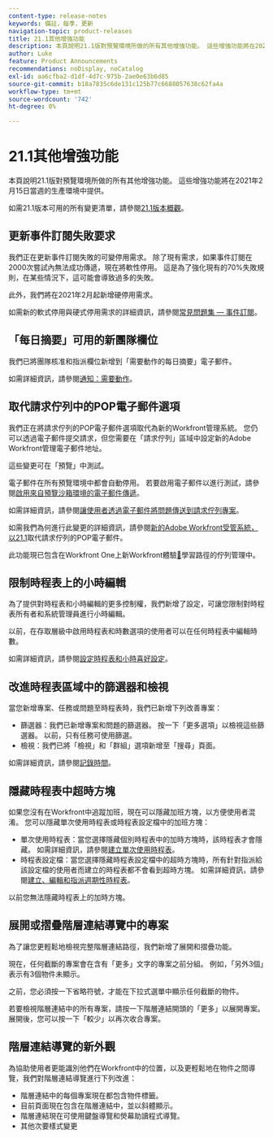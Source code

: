 ```yaml
---
content-type: release-notes
keywords: 備註，每季，更新
navigation-topic: product-releases
title: 21.1其他增強功能
description: 本頁說明21.1版對預覽環境所做的所有其他增強功能。 這些增強功能將在2021年2月15日當週的生產環境中提供。
author: Luke
feature: Product Announcements
recommendations: noDisplay, noCatalog
exl-id: aa6cfba2-d1df-4d7c-975b-2ae0e63b6d85
source-git-commit: b18a7835c6de131c125b77c6688057638c62fa4a
workflow-type: tm+mt
source-wordcount: '742'
ht-degree: 0%

---
```


# 21.1其他增強功能

本頁說明21.1版對預覽環境所做的所有其他增強功能。 這些增強功能將在2021年2月15日當週的生產環境中提供。

如需21.1版本可用的所有變更清單，請參閱[21.1版本概觀](../../../product-announcements/product-releases/21.1-release-activity/21-1-release-overview.md)。

## 更新事件訂閱失敗要求

我們正在更新事件訂閱失敗的可變停用需求。 除了現有需求，如果事件訂閱在2000次嘗試內無法成功傳遞，現在將軟性停用。 這是為了強化現有的70%失敗規則，在某些情況下，這可能會導致過多的失敗。

此外，我們將在2021年2月起新增硬停用需求。

如需新的軟式停用與硬式停用需求的詳細資訊，請參閱[常見問題集 — 事件訂閱](../../../wf-api/general/event-subs-faq.md)。

## 「每日摘要」可用的新團隊欄位

我們已將團隊核准和指派欄位新增到「需要動作的每日摘要」電子郵件。

如需詳細資訊，請參閱[通知：需要動作](../../../workfront-basics/using-notifications/notifications-action-needed.md)。

## 取代請求佇列中的POP電子郵件選項

我們正在將請求佇列的POP電子郵件選項取代為新的Workfront管理系統。 您仍可以透過電子郵件提交請求，但您需要在「請求佇列」區域中設定新的Adobe Workfront管理電子郵件地址。

這些變更可在「預覽」中測試。

電子郵件在所有預覽環境中都會自動停用。 若要啟用電子郵件以進行測試，請參閱[啟用來自預覽沙箱環境的電子郵件傳遞](../../../workfront-basics/using-notifications/enable-delivery-emails-from-preview-sandbox-environment.md)。

如需詳細資訊，請參閱[讓使用者透過電子郵件將問題傳送到請求佇列專案](/help/quicksilver/manage-work/requests/create-requests/enable-email-issues-into-projects.md)。

如需我們為何進行此變更的詳細資訊，請參閱[新的Adobe Workfront受管系統，以21.1](../../../product-announcements/announcements/announcement-archive/pop-removal-request-queue.md)取代請求佇列的POP電子郵件。

此功能現已包含在Workfront One上新Workfront體驗[&#128279;](https://experienceleague.adobe.com/zh-hant/docs/workfront-learn/tutorials-workfront/home)學習路徑的佇列管理中。

## 限制時程表上的小時編輯

為了提供對時程表和小時編輯的更多控制權，我們新增了設定，可讓您限制對時程表所有者和系統管理員進行小時編輯。

以前，在存取層級中啟用時程表和時數選項的使用者可以在任何時程表中編輯時數。

如需詳細資訊，請參閱[設定時程表和小時喜好設定](../../../administration-and-setup/set-up-workfront/configure-timesheets-schedules/timesheet-and-hour-preferences.md)。

## 改進時程表區域中的篩選器和檢視

當您新增專案、任務或問題至時程表時，我們已新增下列改善專案：

* 篩選器：我們已新增專案和問題的篩選器。 按一下「更多選項」以檢視這些篩選器。 以前，只有任務可使用篩選。
* 檢視：我們已將「檢視」和「群組」選項新增至「搜尋」頁面。

如需詳細資訊，請參閱[記錄時間](../../../timesheets/create-and-manage-timesheets/log-time.md)。

## 隱藏時程表中超時方塊

如果您沒有在Workfront中追蹤加班，現在可以隱藏加班方塊，以方便使用者混淆。 您可以隱藏單次使用時程表或時程表設定檔中的加班方塊：

* 單次使用時程表：當您選擇隱藏個別時程表中的加時方塊時，該時程表才會隱藏。 如需詳細資訊，請參閱[建立單次使用時程表](../../../timesheets/create-and-manage-timesheets/create-tmshts.md)。
* 時程表設定檔：當您選擇隱藏時程表設定檔中的超時方塊時，所有針對指派給該設定檔的使用者而建立的時程表都不會看到超時方塊。 如需詳細資訊，請參閱[建立、編輯和指派週期性時程表](../../../timesheets/create-and-manage-timesheets/create-timesheet-profiles.md)。

以前您無法隱藏時程表上的加時方塊。

## 展開或摺疊階層連結導覽中的專案

為了讓您更輕鬆地檢視完整階層連結路徑，我們新增了展開和摺疊功能。

現在，任何截斷的專案會在含有「更多」文字的專案之前分組。 例如，「另外3個」表示有3個物件未顯示。

之前，您必須按一下省略符號，才能在下拉式選單中顯示任何截斷的物件。

若要檢視階層連結中的所有專案，請按一下階層連結開頭的「更多」以展開專案。 展開後，您可以按一下「較少」以再次收合專案。

## 階層連結導覽的新外觀

為協助使用者更能識別他們在Workfront中的位置，以及更輕鬆地在物件之間導覽，我們對階層連結導覽進行下列改進：

* 階層連結中的每個專案現在都包含物件標籤。
* 目前頁面現在包含在階層連結中，並以斜體顯示。
* 階層連結現在可使用鍵盤導覽和熒幕助讀程式導覽。
* 其他次要樣式變更

